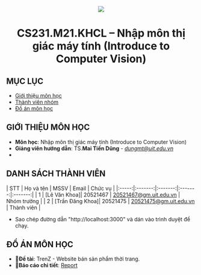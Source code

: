 <p align="center">
   <a href="https://www.uit.edu.vn/">
      <img src="https://i.imgur.com/WmMnSRt.png" border="none">
   </a>
</p>
<h1 align="center">
    CS231.M21.KHCL – Nhập môn thị giác máy tính (Introduce to Computer Vision)
</h1>

## MỤC LỤC
* [Giới thiệu môn học](#gioithieumonhoc)
* [Thành viên nhóm](#thanhvien)
* [Đồ án môn học](#doan)

## GIỚI THIỆU MÔN HỌC
<a name="gioithieumonhoc"></a>
+ **Môn học**: Nhập môn thị giác máy tính (Introduce to Computer Vision)
+ **Giảng viên hướng dẫn**: TS.**Mai Tiến Dũng** - *dungmt@uit.edu.vn*
+ 
## DANH SÁCH THÀNH VIÊN
<a name="thanhvien"></a>
| STT | Họ và tên | MSSV | Email | Chức vụ |
|:-----:|:-------:|:-------:|:-------:|:-------:|
| 1 | [Lê Văn Khoa]| 20521467 | 20521467@gm.uit.edu.vn | Nhóm trưởng |
| 2 | [Trần Đăng Khoa]| 20521475 | 20521475@gm.uit.edu.vn | Thành viên |


- Sao chép đường dẫn "http://localhost:3000" và dán vào trình duyệt để chạy.
## ĐỒ ÁN MÔN HỌC
<a name="doan"></a>
+ 📣**Đề tài**: TrenZ - Website bán sản phẩm thời trang.
+ 📝**Báo cáo chi tiết**: [Report](https://drive.google.com/file/d/1DRpnQ6fO9Vr57VV-qzwEjK8QKMlCSo38/view?usp=drive_link)
